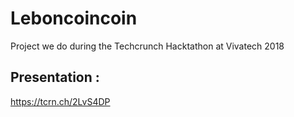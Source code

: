 # Leboncoincoin

Project we do during the Techcrunch Hacktathon at Vivatech 2018

Presentation :
----

https://tcrn.ch/2LvS4DP

